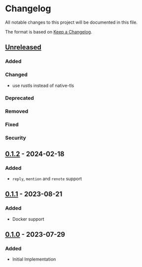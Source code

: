 # Changelog

All notable changes to this project will be documented in this file.

The format is based on [Keep a Changelog].

[Keep a Changelog]: https://keepachangelog.com/en/1.1.0/

## [Unreleased]
### Added

### Changed
- use rustls instead of native-tls

### Deprecated

### Removed

### Fixed

### Security

## [0.1.2] - 2024-02-18
### Added
- `reply`, `mention` and `renote` support

## [0.1.1] - 2023-08-21
### Added
- Docker support

## [0.1.0] - 2023-07-29
### Added
- Initial Implementation

[Unreleased]: https://github.com/niri-la/misskey-discord-webhook-proxy/compare/v0.1.2...HEAD
[0.1.2]: https://github.com/niri-la/misskey-discord-webhook-proxy/compare/v0.1.1...v0.1.2
[0.1.1]: https://github.com/niri-la/misskey-discord-webhook-proxy/compare/v0.1.0...v0.1.1
[0.1.0]: https://github.com/niri-la/misskey-discord-webhook-proxy/releases/tag/v0.1.0
